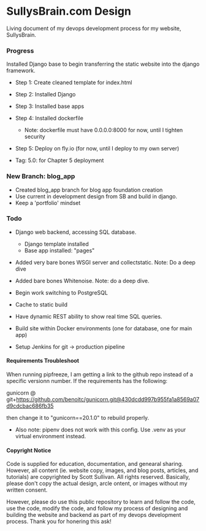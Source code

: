 # SullysBrain.com Design
Living document of my devops development process for my website, SullysBrain. 

### Progress
Installed Django base to begin transferring the static website into the django framework. 

- Step 1: Create cleaned template for index.html
- Step 2: Installed Django
- Step 3: Installed base apps
- Step 4: Installed dockerfile
	- Note: dockerfile must have 0.0.0.0:8000 for now, until I tighten security
- Step 5: Deploy on fly.io (for now, until I deploy to my own server)

- Tag: 5.0:  for Chapter 5 deployment



### New Branch: blog_app
- Created blog_app branch for blog app foundation creation
- Use current in development design from SB and build in django.
- Keep a 'portfolio' mindset

### Todo
- Django web backend, accessing SQL database. 
	- Django template installed
	- Base app installed: "pages"

- Added very bare bones WSGI server and collectstatic. Note: Do a deep dive
- Added bare bones Whitenoise. Note: do a deep dive.
- Begin work switching to PostgreSQL

- Cache to static build
- Have dynamic REST ability to show real time SQL queries. 
- Build site within Docker environments (one for database, one for main app)
- Setup Jenkins for git -> production pipeline

#### Requirements Troubleshoot

When running pipfreeze, I am getting a link to the github repo instead of a specific versionn number. If the requirements has the following:

gunicorn @ git+https://github.com/benoitc/gunicorn.git@430dcdd997b955fa1a8569a07d9cdcbac686fb35

then change it to "gunicorn==20.1.0" to rebuild properly.

- Also note: pipenv does not work with this config. Use .venv as your virtual environment instead.



#### Copyright Notice
Code is supplied for education, documentation, and genearal sharing. However, all content (ie. website copy, images, and blog posts, articles, and tutorials) are copyrighted by Scott Sullivan. All rights reserved. Basically, please don't copy the actual design, arcle ontent, or images without my written consent. 

However, please do use this public repository to learn and follow the code, use the code, modify the code, and follow my process of designing and building the website and backend as part of my devops development process. Thank you for honering this ask!
